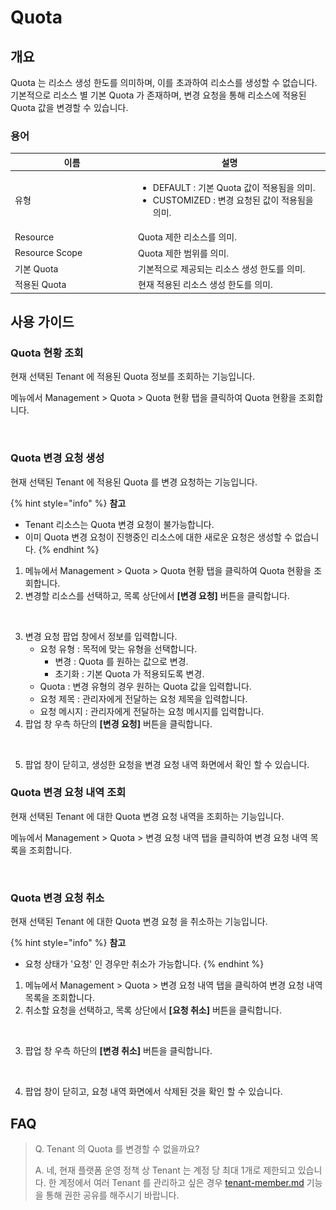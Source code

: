 # Quota

## 개요

Quota 는 리소스 생성 한도를 의미하며, 이를 초과하여 리소스를 생성할 수 없습니다. 기본적으로 리소스 별 기본 Quota 가 존재하며, 변경 요청을 통해 리소스에 적용된 Quota 값을 변경할 수 있습니다.

### 용어

<table><thead><tr><th width="183">이름</th><th>설명</th></tr></thead><tbody><tr><td>유형</td><td><ul><li>DEFAULT : 기본 Quota 값이 적용됨을 의미.</li><li>CUSTOMIZED : 변경 요청된 값이 적용됨을 의미.</li></ul></td></tr><tr><td>Resource</td><td>Quota 제한 리소스를 의미.</td></tr><tr><td>Resource Scope</td><td>Quota 제한 범위를 의미.</td></tr><tr><td>기본 Quota</td><td>기본적으로 제공되는 리소스 생성 한도를 의미.</td></tr><tr><td>적용된 Quota</td><td>현재 적용된 리소스 생성 한도를 의미.</td></tr></tbody></table>



## 사용 가이드

### Quota 현황 조회

현재 선택된 Tenant 에 적용된 Quota 정보를 조회하는 기능입니다.

메뉴에서 Management > Quota > Quota 현황 탭을 클릭하여 Quota 현황을 조회합니다.

<figure><img src="../.gitbook/assets/스크린샷 2024-02-05 오후 6.10.15.png" alt=""><figcaption></figcaption></figure>

### Quota 변경 요청 생성

현재 선택된 Tenant 에 적용된 Quota 를 변경 요청하는 기능입니다.

{% hint style="info" %}
**참고**

* Tenant 리소스는 Quota 변경 요청이 불가능합니다.
* 이미 Quota 변경 요청이 진행중인 리소스에 대한 새로운 요청은 생성할 수 없습니다.
{% endhint %}

1. 메뉴에서 Management > Quota > Quota 현황 탭을 클릭하여 Quota 현황을 조회합니다.
2. 변경할 리소스를 선택하고, 목록 상단에서 **\[변경 요청]** 버튼을 클릭합니다.

<figure><img src="../.gitbook/assets/스크린샷 2024-01-31 오후 1.36.58.png" alt=""><figcaption></figcaption></figure>

3. 변경 요청 팝업 창에서 정보를 입력합니다.
   * 요청 유형 : 목적에 맞는 유형을 선택합니다.
     * 변경 : Quota 를 원하는 값으로 변경.
     * 초기화 : 기본 Quota 가 적용되도록 변경.
   * Quota : 변경 유형의 경우 원하는 Quota 값을 입력합니다.
   * 요청 제목 : 관리자에게 전달하는 요청 제목을 입력합니다.
   * 요청 메시지 : 관리자에게 전달하는 요청 메시지를 입력합니다.
4. 팝업 창 우측 하단의 **\[변경 요청]** 버튼을 클릭합니다.

<figure><img src="../.gitbook/assets/스크린샷 2024-01-31 오후 1.37.21.png" alt=""><figcaption></figcaption></figure>

5. 팝업 창이 닫히고, 생성한 요청을 변경 요청 내역 화면에서 확인 할 수 있습니다.

### Quota 변경 요청 내역 조회

현재 선택된 Tenant 에 대한 Quota 변경 요청 내역을 조회하는 기능입니다.

메뉴에서 Management > Quota > 변경 요청 내역 탭을 클릭하여 변경 요청 내역 목록을 조회합니다.

<figure><img src="../.gitbook/assets/스크린샷 2024-02-05 오후 6.10.27.png" alt=""><figcaption></figcaption></figure>

### Quota 변경 요청 취소

현재 선택된 Tenant 에 대한 Quota 변경 요청 을 취소하는 기능입니다.

{% hint style="info" %}
**참고**

* 요청 상태가 '요청' 인 경우만 취소가 가능합니다.
{% endhint %}

1. 메뉴에서 Management > Quota > 변경 요청 내역 탭을 클릭하여 변경 요청 내역 목록을 조회합니다.
2. 취소할 요청을 선택하고, 목록 상단에서 **\[요청 취소]** 버튼을 클릭합니다.

<figure><img src="../.gitbook/assets/스크린샷 2024-01-31 오후 1.38.09.png" alt=""><figcaption></figcaption></figure>

3. 팝업 창 우측 하단의 **\[변경 취소]** 버튼을 클릭합니다.

<figure><img src="../.gitbook/assets/스크린샷 2024-01-31 오후 1.38.19.png" alt=""><figcaption></figcaption></figure>

4. 팝업 창이 닫히고, 요청 내역 화면에서 삭제된 것을 확인 할 수 있습니다.

## FAQ

> Q. Tenant 의 Quota 를 변경할 수 없을까요?
>
> A. 네, 현재 플랫폼 운영 정책 상 Tenant 는 계정 당 최대 1개로 제한되고 있습니다. 한 계정에서 여러 Tenant 를 관리하고 싶은 경우 [tenant-member.md](../tenant-member.md "mention") 기능을 통해 권한 공유를 해주시기 바랍니다.
